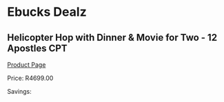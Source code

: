 
# Ebucks Dealz
## Helicopter Hop with Dinner & Movie for Two - 12 Apostles CPT
[Product Page](https://www.ebucks.com/web/shop/productSelected.do?prodId=1029035425&catId=704983786)

Price: R4699.00

Savings: 


	